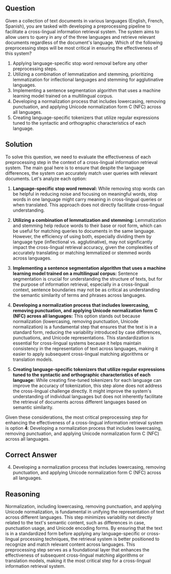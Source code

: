 ## Question
Given a collection of text documents in various languages (English, French, Spanish), you are tasked with developing a preprocessing pipeline to facilitate a cross-lingual information retrieval system. The system aims to allow users to query in any of the three languages and retrieve relevant documents regardless of the document's language. Which of the following preprocessing steps will be most critical in ensuring the effectiveness of this system?

1. Applying language-specific stop word removal before any other preprocessing steps.
2. Utilizing a combination of lemmatization and stemming, prioritizing lemmatization for inflectional languages and stemming for agglutinative languages.
3. Implementing a sentence segmentation algorithm that uses a machine learning model trained on a multilingual corpus.
4. Developing a normalization process that includes lowercasing, removing punctuation, and applying Unicode normalization form C (NFC) across all languages.
5. Creating language-specific tokenizers that utilize regular expressions tuned to the syntactic and orthographic characteristics of each language.

## Solution
To solve this question, we need to evaluate the effectiveness of each preprocessing step in the context of a cross-lingual information retrieval system. The main goal here is to ensure that despite the language differences, the system can accurately match user queries with relevant documents. Let's analyze each option:

1. **Language-specific stop word removal:** While removing stop words can be helpful in reducing noise and focusing on meaningful words, stop words in one language might carry meaning in cross-lingual queries or when translated. This approach does not directly facilitate cross-lingual understanding.

2. **Utilizing a combination of lemmatization and stemming:** Lemmatization and stemming help reduce words to their base or root form, which can be useful for matching queries to documents in the same language. However, the efficiency of using both, especially dividing them by language type (inflectional vs. agglutinative), may not significantly impact the cross-lingual retrieval accuracy, given the complexities of accurately translating or matching lemmatized or stemmed words across languages.

3. **Implementing a sentence segmentation algorithm that uses a machine learning model trained on a multilingual corpus:** Sentence segmentation is crucial for understanding the structure of texts, but for the purpose of information retrieval, especially in a cross-lingual context, sentence boundaries may not be as critical as understanding the semantic similarity of terms and phrases across languages.

4. **Developing a normalization process that includes lowercasing, removing punctuation, and applying Unicode normalization form C (NFC) across all languages:** This option stands out because normalization (lowercasing, removing punctuation, Unicode normalization) is a fundamental step that ensures that the text is in a standard form, reducing the variability introduced by case differences, punctuations, and Unicode representations. This standardization is essential for cross-lingual systems because it helps maintain consistency in the representation of text across languages, making it easier to apply subsequent cross-lingual matching algorithms or translation models.

5. **Creating language-specific tokenizers that utilize regular expressions tuned to the syntactic and orthographic characteristics of each language:** While creating fine-tuned tokenizers for each language can improve the accuracy of tokenization, this step alone does not address the cross-lingual challenge directly. It might improve the system's understanding of individual languages but does not inherently facilitate the retrieval of documents across different languages based on semantic similarity.

Given these considerations, the most critical preprocessing step for enhancing the effectiveness of a cross-lingual information retrieval system is option **4**: Developing a normalization process that includes lowercasing, removing punctuation, and applying Unicode normalization form C (NFC) across all languages.

## Correct Answer
4. Developing a normalization process that includes lowercasing, removing punctuation, and applying Unicode normalization form C (NFC) across all languages.

## Reasoning
Normalization, including lowercasing, removing punctuation, and applying Unicode normalization, is fundamental in unifying the representation of text across different languages. This step minimizes variability not directly related to the text's semantic content, such as differences in case, punctuation usage, and Unicode encoding forms. By ensuring that the text is in a standardized form before applying any language-specific or cross-lingual processing techniques, the retrieval system is better positioned to recognize and match relevant content across languages. This preprocessing step serves as a foundational layer that enhances the effectiveness of subsequent cross-lingual matching algorithms or translation models, making it the most critical step for a cross-lingual information retrieval system.